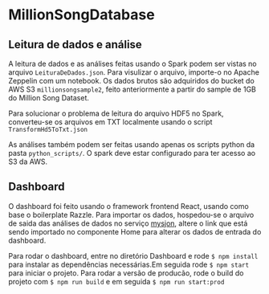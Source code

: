 # MillionSongDatabase

## Leitura de dados e análise

A leitura de dados e as análises feitas usando o Spark podem ser vistas no arquivo `LeituraDeDados.json`. Para visulizar o arquivo, importe-o no Apache Zeppelin com um notebook. Os dados brutos são adquiridos do bucket do AWS S3 `millionsongsample2`, feito anteriormente a partir do sample de 1GB do Million Song Dataset.

Para solucionar o problema de leitura do arquivo HDF5 no Spark, converteu-se os arquivos em TXT localmente usando o script `TransformHd5ToTxt.json`

As análises também podem ser feitas usando apenas os scripts python da pasta `python_scripts/`. O spark deve estar configurado para ter acesso ao S3 da AWS.

## Dashboard

O dashboard foi feito usando o framework frontend React, usando como base o boilerplate Razzle. Para importar os dados, hospedou-se o arquivo de saida das análises de dados no serviço [mysjon](http://myjson.com/), altere o link que está sendo importado no componente Home para alterar os dados de entrada do dashboard.

Para rodar o dashboard, entre no diretório Dashboard e rode `$ npm install` para instalar as dependências necessárias.Em seguida rode `$ npm start` para iniciar o projeto. Para rodar a versão de producão, rode o build do projeto com `$ npm run build` e em seguida `$ npm run start:prod`
